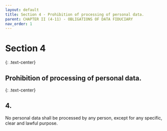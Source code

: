 ```yaml
---
layout: default
title: Section 4 - Prohibition of processing of personal data.
parent: CHAPTER II (4-11) - OBLIGATIONS OF DATA FIDUCIARY
nav_order: 1
---
```



# Section 4
{: .text-center}
## Prohibition of processing of personal data.
{: .text-center}

## 4. 

No personal data shall be processed by any person, except for any specific, clear and lawful purpose.
